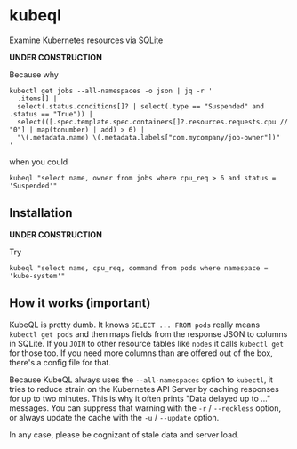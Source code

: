 # kubeql
Examine Kubernetes resources via SQLite

**UNDER CONSTRUCTION**

Because why 

```shell
kubectl get jobs --all-namespaces -o json | jq -r '
  .items[] |
  select(.status.conditions[]? | select(.type == "Suspended" and .status == "True")) |
  select(([.spec.template.spec.containers[]?.resources.requests.cpu // "0"] | map(tonumber) | add) > 6) |
  "\(.metadata.name) \(.metadata.labels["com.mycompany/job-owner"])"
'
```

when you could

```shell
kubeql "select name, owner from jobs where cpu_req > 6 and status = 'Suspended'"
```

## Installation

**UNDER CONSTRUCTION**

  Try

```shell
kubeql "select name, cpu_req, command from pods where namespace = 'kube-system'"
```

## How it works (important)

KubeQL is pretty dumb.  It knows `SELECT ... FROM pods` really means 
`kubectl get pods` and then maps fields from the response JSON to columns
in SQLite.  If you `JOIN` to other resource tables like `nodes` it calls `kubectl get`
for those too.  If you need more columns than are offered out of the box,
there's a config file for that.

Because KubeQL always uses the `--all-namespaces` option to `kubectl`, it tries
to reduce strain on the Kubernetes API Server by caching responses for up to
two minutes.  This is why it often prints "Data delayed up to ..." messages.
You can suppress that warning with the `-r` / `--reckless` option, or
always update the cache with the `-u` / `--update` option.

In any case, please be cognizant of stale data and server load.

